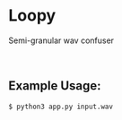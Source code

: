 # Loopy

Semi-granular wav confuser

</br>

## Example Usage:

```sh
$ python3 app.py input.wav
```
